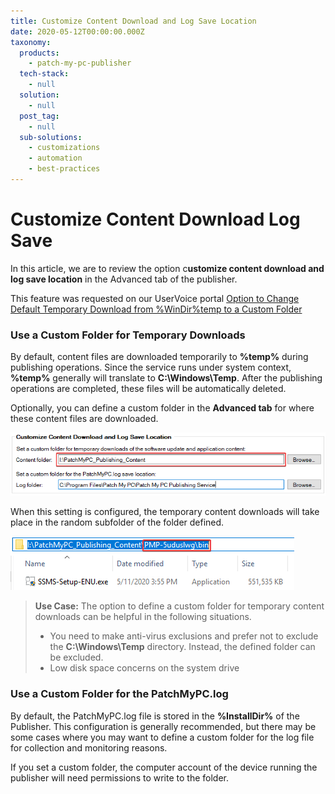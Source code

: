 ```yaml
---
title: Customize Content Download and Log Save Location
date: 2020-05-12T00:00:00.000Z
taxonomy:
  products:
    - patch-my-pc-publisher
  tech-stack:
    - null
  solution:
    - null
  post_tag:
    - null
  sub-solutions:
    - customizations
    - automation
    - best-practices
---
```


# Customize Content Download Log Save

In this article, we are to review the option c**ustomize content download and log save location** in the Advanced tab of the publisher.

This feature was requested on our UserVoice portal [Option to Change Default Temporary Download from %WinDir%temp to a Custom Folder](https://ideas.patchmypc.com/ideas/PATCHMYPC-I-519)&#x20;

### Use a Custom Folder for Temporary Downloads

By default, content files are downloaded temporarily to **%temp%** during publishing operations. Since the service runs under system context, **%temp%** generally will translate to **C:\Windows\Temp**. After the publishing operations are completed, these files will be automatically deleted.

Optionally, you can define a custom folder in the **Advanced tab** for where these content files are downloaded.

![](../../_images/custom-download-folder-publisher-settings.png)

When this setting is configured, the temporary content downloads will take place in the random subfolder of the folder defined.&#x20;

![](../../_images/custom-folder-download-location.png)

> **Use Case:** The option to define a custom folder for temporary content downloads can be helpful in the following situations.
>
> * You need to make anti-virus exclusions and prefer not to exclude the **C:\Windows\Temp** directory. Instead, the defined folder can be excluded.
> * Low disk space concerns on the system drive

### Use a Custom Folder for the PatchMyPC.log

By default, the PatchMyPC.log file is stored in the **%InstallDir%** of the Publisher. This configuration is generally recommended, but there may be some cases where you may want to define a custom folder for the log file for collection and monitoring reasons.

If you set a custom folder, the computer account of the device running the publisher will need permissions to write to the folder.
